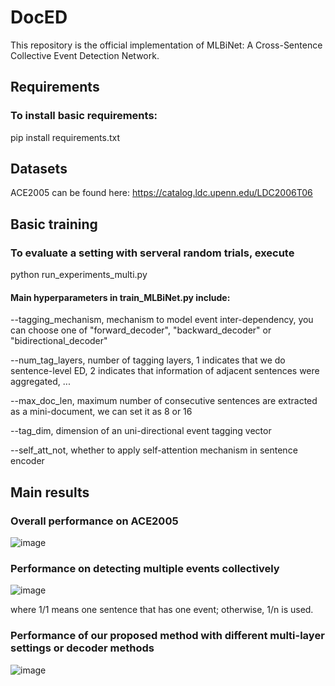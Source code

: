 # DocED
This repository is the official implementation of MLBiNet: A Cross-Sentence Collective Event Detection Network.

## Requirements
### To install basic requirements:
pip install requirements.txt

## Datasets
ACE2005 can be found here: https://catalog.ldc.upenn.edu/LDC2006T06

## Basic training
### To evaluate a setting with serveral random trials, execute
python run_experiments_multi.py

#### Main hyperparameters in train_MLBiNet.py include:
--tagging_mechanism,   mechanism to model event inter-dependency, you can choose one of "forward_decoder", "backward_decoder" or "bidirectional_decoder"

--num_tag_layers,   number of tagging layers, 1 indicates that we do sentence-level ED, 2 indicates that information of adjacent sentences were aggregated, ...

--max_doc_len,   maximum number of consecutive sentences are extracted as a mini-document, we can set it as 8 or 16

--tag_dim,   dimension of an uni-directional event tagging vector

--self_att_not,   whether to apply self-attention mechanism in sentence encoder 

## Main results
### Overall performance on ACE2005
![image](https://user-images.githubusercontent.com/32415352/118842889-252e6900-b8fc-11eb-9de8-dba5f82377f4.png)

### Performance on detecting multiple events collectively
![image](https://user-images.githubusercontent.com/32415352/118843522-b9003500-b8fc-11eb-8e3f-759f6d37f98a.png)

where 1/1 means one sentence that has one event; otherwise, 1/n is used.

### Performance of our proposed method with different multi-layer settings or decoder methods
![image](https://user-images.githubusercontent.com/32415352/118843910-11cfcd80-b8fd-11eb-965c-fbcde1319983.png)
